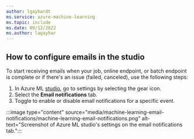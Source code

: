 ```yaml
---
author: lgayhardt 
ms.service: azure-machine-learning
ms.topic: include
ms.date: 09/12/2022
ms.author: lagayhar
---
```


## How to configure emails in the studio

To start receiving emails when your job, online endpoint, or batch endpoint is complete or if there's an issue (failed, canceled), use the following steps:

1. In Azure ML [studio](https://ml.azure.com), go to settings by selecting the gear icon.
1. Select the **Email notifications** tab.
1. Toggle to enable or disable email notifications for a specific event.

:::image type="content" source="media/machine-learning-email-notifications/machine-learning-email-notifications.png" alt-text="Screenshot of Azure ML studio's settings on the email notifications tab.":::
